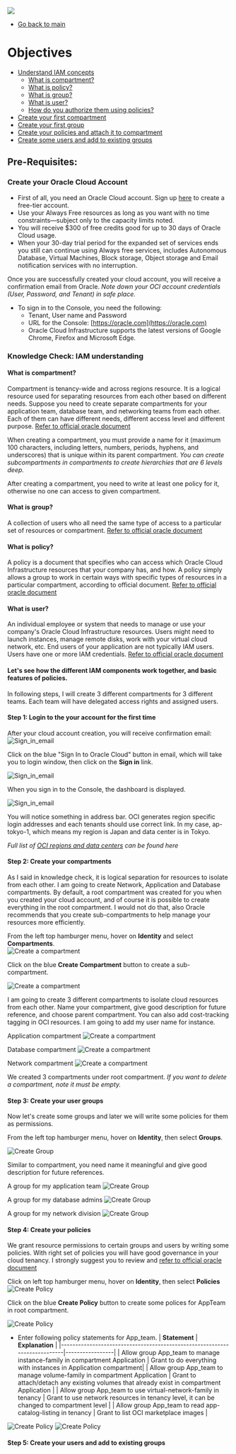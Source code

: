 ![](/images/oci.jpeg)

- [Go back to main](/README.md)

# Objectives
* [Understand IAM concepts](#knowledge-check-iam-understanding)
  - [What is compartment?](#what-is-compartment)
  - [What is policy?](#what-is-policy)
  - [What is group?](#what-is-group)
  - [What is user?](#what-is-user)
  - [How do you authorize them using policies?](#User-authorization) 
* [Create your first compartment](#step-2-create-your-compartments)
* [Create your first group](#step-3-create-your-user-groups)
* [Create your policies and attach it to compartment](#step-4-create-your-policies)
* [Create some users and add to existing groups](#step-5-create-your-users-and-add-to-existing-groups)


## Pre-Requisites: 
### Create your Oracle Cloud Account
- First of all, you need an Oracle Cloud account. Sign up [here](https://oracle.com/free) to create a free-tier account. 
- Use your Always Free resources as long as you want with no time constraints—subject only to the capacity limits noted. 
- You will receive $300 of free credits good for up to 30 days of Oracle Cloud usage. 
- When your 30-day trial period for the expanded set of services ends you still can continue using Always free services, includes Autonomous Database, Virtual Machines, Block storage, Object storage and Email notification services with no interruption.

Once you are successfully created your cloud account, you will receive a confirmation email from Oracle.
*Note down your OCI account credentials (User, Password, and Tenant) in safe place.*
- To sign in to the Console, you need the following:
  - Tenant, User name and Password
  - URL for the Console: [https://oracle.com](https://oracle.com)
  - Oracle Cloud Infrastructure supports the latest versions of Google Chrome, Firefox and Microsoft Edge.
### Knowledge Check: IAM understanding
#### What is compartment?

Compartment is tenancy-wide and across regions resource. It is a logical resource used for separating resources from each other based on different needs. Suppose you need to create separate compartments for your application team, database team, and networking teams from each other. Each of them can have different needs, different access level and different purpose. [Refer to official oracle document](https://docs.cloud.oracle.com/en-us/iaas/Content/Identity/Tasks/managingcompartments.htm)

When creating a compartment, you must provide a name for it (maximum 100 characters, including letters, numbers, periods, hyphens, and underscores) that is unique within its parent compartment. 
*You can create subcompartments in compartments to create hierarchies that are 6 levels deep.*

After creating a compartment, you need to write at least one policy for it, otherwise no one can access to given compartment.

#### What is group? 
A collection of users who all need the same type of access to a particular set of resources or compartment. [Refer to official oracle document](https://docs.cloud.oracle.com/en-us/iaas/Content/Identity/Concepts/overview.htm)

#### What is policy? 
A policy is a document that specifies who can access which Oracle Cloud Infrastructure resources that your company has, and how. A policy simply allows a group  to work in certain ways with specific types of resources  in a particular compartment, according to official document. [Refer to official oracle document](https://docs.cloud.oracle.com/en-us/iaas/Content/Identity/Concepts/overview.htm)

#### What is user? 
An individual employee or system that needs to manage or use your company's Oracle Cloud Infrastructure resources. Users might need to launch instances, manage remote disks, work with your virtual cloud network, etc. End users of your application are not typically IAM users. Users have one or more IAM credentials. [Refer to official oracle document](https://docs.cloud.oracle.com/en-us/iaas/Content/Identity/Concepts/overview.htm)

#### Let's see how the different IAM components work together, and basic features of policies.

In following steps, I will create 3 different compartments for 3 different teams. Each team will have delegated access rights and assigned users.

#### Step 1: Login to the your account for the first time

After your cloud account creation, you will receive confirmation email:
![Sign_in_email]( /images/ocilab/1_sign_email.PNG)

Click on the blue "Sign In to Oracle Cloud" button in email, which will take you to login window, then click on the **Sign in** link.

![Sign_in_email]( /images/ocilab/1_sign_in.PNG)

When you sign in to the Console, the dashboard is displayed.

![Sign_in_email]( /images/ocilab/1_sign_in_console.PNG)

You will notice something in address bar. OCI generates region specific login addresses and each tenants should use correct link.
In my case, ap-tokyo-1, which means my region is Japan and data center is in Tokyo. 

*Full list of [OCI regions and data centers](https://docs.cloud.oracle.com/en-us/iaas/Content/General/Concepts/regions.htm) can be found here*

#### Step 2: Create your compartments
As I said in knowledge check, it is logical separation for resources to isolate from each other. I am going to create Network, Application and Database compartments. By default, a root compartment was created for you when you created your cloud account, and of course it is possible to create everything in the root compartment. I would not do that, also Oracle recommends that you create sub-compartments to help manage your resources more efficiently.

From the left top hamburger menu, hover on **Identity** and select **Compartments**.  
![Create a compartment](/images/ocilab/2_compartments.png)

Click on the blue **Create Compartment** button to create a sub-compartment.

![Create a compartment](/images/ocilab/2_compartments_create.PNG)

I am going to create 3 different compartments to isolate cloud resources from each other. Name your compartment, give good description for future reference, and choose parent compartment. You can also add cost-tracking tagging in OCI resources. I am going to add my user name for instance.

Application compartment
![Create a compartment](/images/ocilab/2_compartments_create_app.PNG)

Database compartment
![Create a compartment](/images/ocilab/2_compartments_create_database.PNG)

Network compartment
![Create a compartment](/images/ocilab/2_compartments_create_network.PNG)

We created 3 compartments under root compartment. 
*If you want to delete a compartment, note it must be empty.*

#### Step 3: Create your user groups
Now let's create some groups and later we will write some policies for them as permissions.

From the left top hamburger menu, hover on **Identity**, then select **Groups**.

![Create Group](/images/ocilab/3_groups_create.PNG)

Similar to compartment, you need name it meaningful and give good description for future references.

A group for my application team
![Create Group](/images/ocilab/3_groups_create_app.PNG)

A group for my database admins
![Create Group](/images/ocilab/3_groups_create_database.PNG)

A group for my network division
![Create Group](/images/ocilab/3_groups_create_network.PNG)

#### Step 4: Create your policies
We grant resource permissions to certain groups and users by writing some policies. With right set of policies you will have good governance in your cloud tenancy. 
I strongly suggest you to review and [refer to official oracle document](https://docs.cloud.oracle.com/en-us/iaas/Content/Identity/Concepts/overview.htm) 

Click on left top hamburger menu, hover on **Identity**, then select **Policies**
![Create Policy](/images/ocilab/4_policies_create.PNG)

Click on the blue **Create Policy** button to create some polices for AppTeam in root compartment.

![Create Policy](/images/ocilab/4_policies_create_app.PNG)
* Enter following policy statements for App_team. 
| **Statement**                                                             | **Explanation** | 
|---------------------------------------------------------------------------|-----------------|
| Allow group App_team to manage instance-family in compartment Application | Grant to do everything with instances in Application compartment|
| Allow group App_team to manage volume-family in compartment Application | Grant to attach/detach any existing volumes that already exist in compartment Application |
| Allow group App_team to use virtual-network-family in tenancy | Grant to use network resources in tenancy level, it can be changed to compartment level |
| Allow group App_team to read app-catalog-listing in tenancy | Grant to list OCI marketplace images |

![Create Policy](/images/ocilab/4_policies_create_database.PNG)
![Create Policy](/images/ocilab/4_policies_create_network.PNG)

#### Step 5: Create your users and add to existing groups
